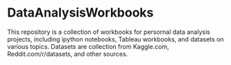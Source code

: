 # DataAnalysisWorkbooks

This repository is a collection of workbooks for persornal data analysis projects, including ipython notebooks, Tableau workbooks, and datasets on various topics. Datasets are collection from Kaggle.com, Reddit.com/r/datasets, and other sources.
